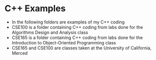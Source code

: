 C++ Examples
============

+ In the following folders are examples of my C++ coding
+ CSE100 is a folder containing C++ coding from labs done for the Algorithms Design and Analysis class
+ CSE165 is a folder containing C++ coding from labs done for the Introduction to Object-Oriented Programming class
+ CSE165 and CSE100 are classes taken at the University of California, Merced
